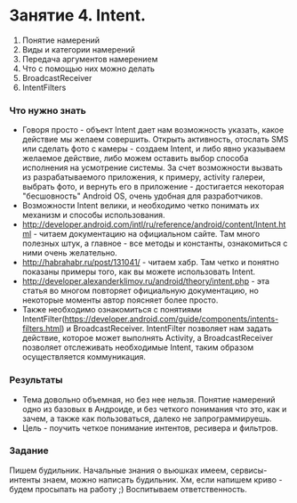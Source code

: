 ﻿# Занятие 4. Intent.

1. Понятие намерений
2. Виды и категории намерений
3. Передача аргументов намерением
4. Что с помощью них можно делать
5. BroadcastReceiver
6. IntentFilters

### Что нужно знать
* Говоря просто - объект Intent дает нам возможность указать, какое действие мы желаем совершить. Открыть активность, отослать SMS или сделать фото с камеры - создаем Intent, и либо явно указываем желаемое действие, либо можем оставить выбор способа исполнения на усмотрение системы. За счет возможности вызвать из разрабатываемого приложения, к примеру, activity галереи, выбрать фото, и вернуть его в приложение -  достигается некоторая "бесшовность" Android OS, очень удобная для разработчиков.
* Возможности Intent велики, и необходимо четко понимать их механизм и способы использования. 
* http://developer.android.com/intl/ru/reference/android/content/Intent.html - читаем документацию на официальном сайте. Там много полезных штук, а главное - все методы и константы, ознакомиться с ними очень желательно.
* http://habrahabr.ru/post/131041/ - читаем хабр. Там четко и понятно показаны примеры того, как вы можете использовать Intent. 
* http://developer.alexanderklimov.ru/android/theory/intent.php - эта статья во многом повторяет официальную документацию, но некоторые моменты автор поясняет более просто.
* Также необходимо ознакомиться с понятиями IntentFilter(https://developer.android.com/guide/components/intents-filters.html) и BroadcastReceiver. IntentFilter позволяет нам задать действие, которое может выполнять Activity, а BroadcastReceiver позволяет отслеживать необходимые Intent, таким образом осуществляется коммуникация. 

### Результаты
* Тема довольно объемная, но без нее нельзя. Понятие намерений одно из базовых в Андроиде, и без четкого понимания что это, как и зачем, а также как пользоваться, далеко не запрограммируешь. 
* Цель - поучить четкое понимание интентов, ресивера и фильтров.

### Задание 
Пишем будильник. Начальные знания о вьюшках имеем, сервисы-интенты знаем, можно написать будильник. Хм, если напишем криво - будем просыпать на работу ;) Воспитываем ответственность. 
